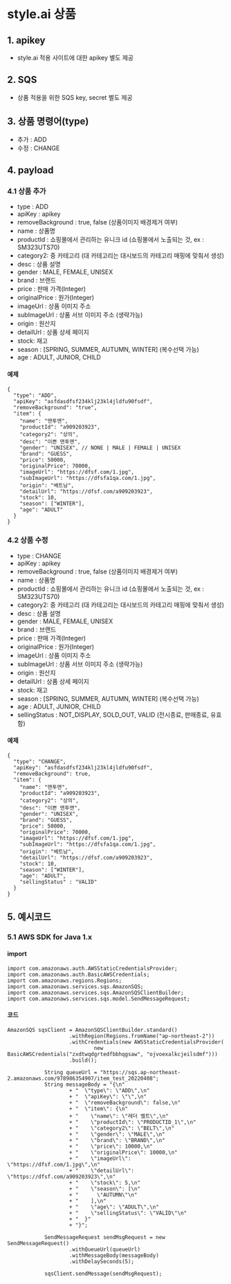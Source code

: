 # style.ai 상품

## 1. apikey
- style.ai 적용 사이트에 대한 apikey 별도 제공

## 2. SQS
- 상품 적용을 위한 SQS key, secret 별도 제공

## 3. 상품 명령어(type)
- 추가 : ADD
- 수정 : CHANGE

## 4. payload
### 4.1 상품 추가
- type : ADD
- apiKey : apikey
- removeBackground : true, false (상품이미지 배경제거 여부)
- name : 상품명
- productId : 쇼핑몰에서 관리하는 유니크 id (쇼핑몰에서 노출되는 것, ex : SM323UTS70)
- category2: 중 카테고리 (대 카테고리는 대시보드의 카테고리 매핑에 맞춰서 생성)
- desc : 상품 설명
- gender : MALE, FEMALE, UNISEX
- brand : 브랜드
- price : 판매 가격(Integer)
- originalPrice : 원가(Integer)
- imageUrl : 상품 이미지 주소
- subImageUrl : 상품 서브 이미지 주소 (생략가능)
- origin : 원산지
- detailUrl : 상품 상세 페이지
- stock: 재고
- season : [SPRING, SUMMER, AUTUMN, WINTER] (복수선택 가능)
- age : ADULT, JUNIOR, CHILD


#### 예제
```
{
  "type": "ADD",
  "apiKey": "asfdasdfsf234klj23kl4jldfu90fsdf",
  "removeBackground": "true",
  "item": {
    "name": "맨투맨",
    "productId": "a909203923",
    "category2": "상의",
    "desc": "이쁜 맨투맨",
    "gender": "UNISEX", // NONE | MALE | FEMALE | UNISEX
    "brand": "GUESS",
    "price": 50000,
    "originalPrice": 70000,
    "imageUrl": "https://dfsf.com/1.jpg",
    "subImageUrl": "https://dfsfa1qa.com/1.jpg", 
    "origin": "베트남",
    "detailUrl": "https://dfsf.com/a909203923",
    "stock": 10,
    "season": ["WINTER"],
    "age": "ADULT"
  }
}

```
### 4.2 상품 수정
- type : CHANGE
- apiKey : apikey
- removeBackground : true, false (상품이미지 배경제거 여부)
- name : 상품명
- productId : 쇼핑몰에서 관리하는 유니크 id (쇼핑몰에서 노출되는 것, ex : SM323UTS70)
- category2: 중 카테고리 (대 카테고리는 대시보드의 카테고리 매핑에 맞춰서 생성)
- desc : 상품 설명
- gender : MALE, FEMALE, UNISEX
- brand : 브랜드
- price : 판매 가격(Integer)
- originalPrice : 원가(Integer)
- imageUrl : 상품 이미지 주소
- subImageUrl : 상품 서브 이미지 주소 (생략가능)
- origin : 원산지
- detailUrl : 상품 상세 페이지
- stock: 재고
- season : [SPRING, SUMMER, AUTUMN, WINTER] (복수선택 가능)
- age : ADULT, JUNIOR, CHILD
- sellingStatus : NOT_DISPLAY, SOLD_OUT, VALID (전시종료, 판매종료, 유효함)

#### 예제
```
{
  "type": "CHANGE",
  "apiKey": "asfdasdfsf234klj23kl4jldfu90fsdf",
  "removeBackground": true,
  "item": {
    "name": "맨투맨",
    "productId": "a909203923",
    "category2": "상의",
    "desc": "이쁜 맨투맨",
    "gender": "UNISEX",
    "brand": "GUESS",
    "price": 50000,
    "originalPrice": 70000,
    "imageUrl": "https://dfsf.com/1.jpg",
    "subImageUrl": "https://dfsfa1qa.com/1.jpg", 
    "origin": "베트남",
    "detailUrl": "https://dfsf.com/a909203923",
    "stock": 10,
    "season": ["WINTER"],
    "age": "ADULT",
    "sellingStatus" : "VALID"
  }
}
```

## 5. 예시코드
### 5.1 AWS SDK for Java 1.x 

#### import
```
import com.amazonaws.auth.AWSStaticCredentialsProvider;
import com.amazonaws.auth.BasicAWSCredentials;
import com.amazonaws.regions.Regions;
import com.amazonaws.services.sqs.AmazonSQS;
import com.amazonaws.services.sqs.AmazonSQSClientBuilder;
import com.amazonaws.services.sqs.model.SendMessageRequest;
```


#### 코드
```
AmazonSQS sqsClient = AmazonSQSClientBuilder.standard()
                    .withRegion(Regions.fromName("ap-northeast-2"))
                    .withCredentials(new AWSStaticCredentialsProvider(
                            new BasicAWSCredentials("zxdtwqdgrtedfbbhqgsaw", "ojvoexalkcjeilsdmf")))
                    .build();

            String queueUrl = "https://sqs.ap-northeast-2.amazonaws.com/978986354907/item_test_20220408";
            String messageBody = "{\n"
                    + "  \"type\": \"ADD\",\n"
                    + "  \"apiKey\": \"\",\n"
                    + "  \"removeBackground\": false,\n"
                    + "  \"item\": {\n"
                    + "    \"name\": \"레더 벨트\",\n"
                    + "    \"productId\": \"PRODUCTID_1\",\n"
                    + "    \"category2\": \"BELT\",\n"
                    + "    \"gender\": \"MALE\",\n"
                    + "    \"brand\": \"BRAND\",\n"
                    + "    \"price\": 10000,\n"
                    + "    \"originalPrice\": 10000,\n"
                    + "    \"imageUrl\": \"https://dfsf.com/1.jpg\",\n"
                    + "    \"detailUrl\": \"https://dfsf.com/a909203923\",\n"
                    + "    \"stock\": 5,\n"
                    + "    \"season\": [\n"
                    + "      \"AUTUMN\"\n"
                    + "    ],\n"
                    + "    \"age\": \"ADULT\",\n"
                    + "    \"sellingStatus\": \"VALID\"\n"
                    + "  }"
                    + "}";

            SendMessageRequest sendMsgRequest = new SendMessageRequest()
                    .withQueueUrl(queueUrl)
                    .withMessageBody(messageBody)
                    .withDelaySeconds(5);

            sqsClient.sendMessage(sendMsgRequest);
```

